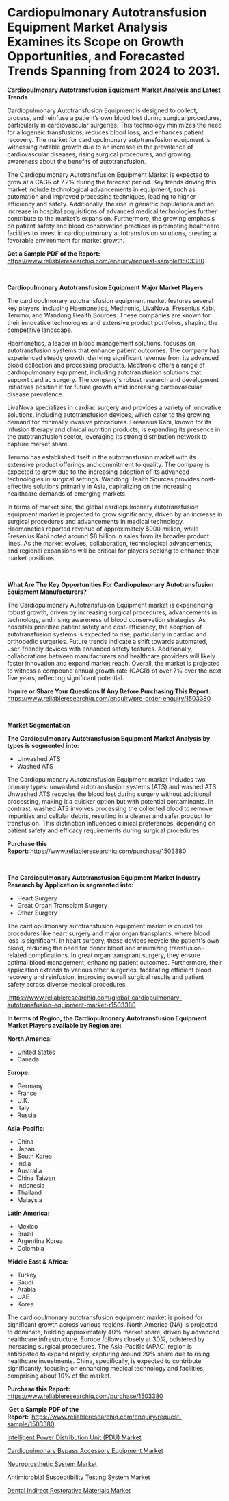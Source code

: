 <p><h1>Cardiopulmonary Autotransfusion Equipment Market Analysis Examines its Scope on Growth Opportunities, and Forecasted Trends Spanning from 2024 to 2031.</h1></p><p><strong>Cardiopulmonary Autotransfusion Equipment Market Analysis and Latest Trends</strong></p>
<p><p>Cardiopulmonary Autotransfusion Equipment is designed to collect, process, and reinfuse a patient’s own blood lost during surgical procedures, particularly in cardiovascular surgeries. This technology minimizes the need for allogeneic transfusions, reduces blood loss, and enhances patient recovery. The market for cardiopulmonary autotransfusion equipment is witnessing notable growth due to an increase in the prevalence of cardiovascular diseases, rising surgical procedures, and growing awareness about the benefits of autotransfusion.</p><p>The Cardiopulmonary Autotransfusion Equipment Market is expected to grow at a CAGR of 7.2% during the forecast period. Key trends driving this market include technological advancements in equipment, such as automation and improved processing techniques, leading to higher efficiency and safety. Additionally, the rise in geriatric populations and an increase in hospital acquisitions of advanced medical technologies further contribute to the market's expansion. Furthermore, the growing emphasis on patient safety and blood conservation practices is prompting healthcare facilities to invest in cardiopulmonary autotransfusion solutions, creating a favorable environment for market growth.</p></p>
<p><strong>Get a Sample PDF of the Report:&nbsp;</strong> <a href="https://www.reliableresearchiq.com/enquiry/request-sample/1503380?utm_campaign=1119&utm_medium=2&utm_source=Github&utm_content=ia&utm_term=08122024&utm_id=cardiopulmonary-autotransfusion-equipment">https://www.reliableresearchiq.com/enquiry/request-sample/1503380</a></p>
<p>&nbsp;</p>
<p><strong>Cardiopulmonary Autotransfusion Equipment Major Market Players</strong></p>
<p><p>The cardiopulmonary autotransfusion equipment market features several key players, including Haemonetics, Medtronic, LivaNova, Fresenius Kabi, Terumo, and Wandong Health Sources. These companies are known for their innovative technologies and extensive product portfolios, shaping the competitive landscape.</p><p>Haemonetics, a leader in blood management solutions, focuses on autotransfusion systems that enhance patient outcomes. The company has experienced steady growth, deriving significant revenue from its advanced blood collection and processing products. Medtronic offers a range of cardiopulmonary equipment, including autotransfusion solutions that support cardiac surgery. The company's robust research and development initiatives position it for future growth amid increasing cardiovascular disease prevalence.</p><p>LivaNova specializes in cardiac surgery and provides a variety of innovative solutions, including autotransfusion devices, which cater to the growing demand for minimally invasive procedures. Fresenius Kabi, known for its infusion therapy and clinical nutrition products, is expanding its presence in the autotransfusion sector, leveraging its strong distribution network to capture market share.</p><p>Terumo has established itself in the autotransfusion market with its extensive product offerings and commitment to quality. The company is expected to grow due to the increasing adoption of its advanced technologies in surgical settings. Wandong Health Sources provides cost-effective solutions primarily in Asia, capitalizing on the increasing healthcare demands of emerging markets.</p><p>In terms of market size, the global cardiopulmonary autotransfusion equipment market is projected to grow significantly, driven by an increase in surgical procedures and advancements in medical technology. Haemonetics reported revenue of approximately $900 million, while Fresenius Kabi noted around $8 billion in sales from its broader product lines. As the market evolves, collaboration, technological advancements, and regional expansions will be critical for players seeking to enhance their market positions.</p></p>
<p>&nbsp;</p>
<p><strong>What Are The Key Opportunities For Cardiopulmonary Autotransfusion Equipment Manufacturers?</strong></p>
<p><p>The Cardiopulmonary Autotransfusion Equipment market is experiencing robust growth, driven by increasing surgical procedures, advancements in technology, and rising awareness of blood conservation strategies. As hospitals prioritize patient safety and cost-efficiency, the adoption of autotransfusion systems is expected to rise, particularly in cardiac and orthopedic surgeries. Future trends indicate a shift towards automated, user-friendly devices with enhanced safety features. Additionally, collaborations between manufacturers and healthcare providers will likely foster innovation and expand market reach. Overall, the market is projected to witness a compound annual growth rate (CAGR) of over 7% over the next five years, reflecting significant potential.</p></p>
<p><strong>Inquire or Share Your Questions If Any Before Purchasing This Report:</strong> <a href="https://www.reliableresearchiq.com/enquiry/pre-order-enquiry/1503380?utm_campaign=1119&utm_medium=2&utm_source=Github&utm_content=ia&utm_term=08122024&utm_id=cardiopulmonary-autotransfusion-equipment">https://www.reliableresearchiq.com/enquiry/pre-order-enquiry/1503380</a></p>
<p>&nbsp;</p>
<p><strong>Market Segmentation</strong></p>
<p><strong>The Cardiopulmonary Autotransfusion Equipment Market Analysis by types is segmented into:</strong></p>
<p><ul><li>Unwashed ATS</li><li>Washed ATS</li></ul></p>
<p><p>The Cardiopulmonary Autotransfusion Equipment market includes two primary types: unwashed autotransfusion systems (ATS) and washed ATS. Unwashed ATS recycles the blood lost during surgery without additional processing, making it a quicker option but with potential contaminants. In contrast, washed ATS involves processing the collected blood to remove impurities and cellular debris, resulting in a cleaner and safer product for transfusion. This distinction influences clinical preferences, depending on patient safety and efficacy requirements during surgical procedures.</p></p>
<p><strong>Purchase this Report:&nbsp;</strong><a href="https://www.reliableresearchiq.com/purchase/1503380?utm_campaign=1119&utm_medium=2&utm_source=Github&utm_content=ia&utm_term=08122024&utm_id=cardiopulmonary-autotransfusion-equipment">https://www.reliableresearchiq.com/purchase/1503380</a></p>
<p>&nbsp;</p>
<p><strong>The Cardiopulmonary Autotransfusion Equipment Market Industry Research by Application is segmented into:</strong></p>
<p><ul><li>Heart Surgery</li><li>Great Organ Transplant Surgery</li><li>Other Surgery</li></ul></p>
<p><p>The cardiopulmonary autotransfusion equipment market is crucial for procedures like heart surgery and major organ transplants, where blood loss is significant. In heart surgery, these devices recycle the patient's own blood, reducing the need for donor blood and minimizing transfusion-related complications. In great organ transplant surgery, they ensure optimal blood management, enhancing patient outcomes. Furthermore, their application extends to various other surgeries, facilitating efficient blood recovery and reinfusion, improving overall surgical results and patient safety across diverse medical procedures.</p></p>
<p><a href="https://www.reliableresearchiq.com/global-cardiopulmonary-autotransfusion-equipment-market-r1503380?utm_campaign=1119&utm_medium=2&utm_source=Github&utm_content=ia&utm_term=08122024&utm_id=cardiopulmonary-autotransfusion-equipment">&nbsp;https://www.reliableresearchiq.com/global-cardiopulmonary-autotransfusion-equipment-market-r1503380</a></p>
<p><strong>In terms of Region, the Cardiopulmonary Autotransfusion Equipment Market Players available by Region are:</strong></p>
<p>
    <p> <strong> North America: </strong>
        <ul>
            <li>United States</li>
            <li>Canada</li>
        </ul>
        </p> 
    <p> <strong> Europe: </strong>
        <ul>
            <li>Germany</li>
            <li>France</li>
            <li>U.K.</li>
            <li>Italy</li>
            <li>Russia</li>
        </ul>
        </p> 
    <p> <strong> Asia-Pacific: </strong>
        <ul>
            <li>China</li>
            <li>Japan</li>
            <li>South Korea</li>
            <li>India</li>
            <li>Australia</li>
            <li>China Taiwan</li>
            <li>Indonesia</li>
            <li>Thailand</li>
            <li>Malaysia</li>
        </ul>
        </p> 
    <p> <strong> Latin America: </strong>
        <ul>
            <li>Mexico</li>
            <li>Brazil</li>
            <li>Argentina Korea</li>
            <li>Colombia</li>
        </ul>
        </p> 
    <p> <strong> Middle East & Africa: </strong>
        <ul>
            <li>Turkey</li>
            <li>Saudi</li>
            <li>Arabia</li>
            <li>UAE</li>
            <li>Korea</li>
        </ul>
    </p>
    </p>
<p><p>The cardiopulmonary autotransfusion equipment market is poised for significant growth across various regions. North America (NA) is projected to dominate, holding approximately 40% market share, driven by advanced healthcare infrastructure. Europe follows closely at 30%, bolstered by increasing surgical procedures. The Asia-Pacific (APAC) region is anticipated to expand rapidly, capturing around 20% share due to rising healthcare investments. China, specifically, is expected to contribute significantly, focusing on enhancing medical technology and facilities, comprising about 10% of the market.</p></p>
<p><strong>Purchase this Report: </strong><a href="https://www.reliableresearchiq.com/purchase/1503380?utm_campaign=1119&utm_medium=2&utm_source=Github&utm_content=ia&utm_term=08122024&utm_id=cardiopulmonary-autotransfusion-equipment">https://www.reliableresearchiq.com/purchase/1503380</a></p>
<p>&nbsp;<strong>Get a Sample PDF of the Report:&nbsp;&nbsp;</strong><a href="https://www.reliableresearchiq.com/enquiry/request-sample/1503380?utm_campaign=1119&utm_medium=2&utm_source=Github&utm_content=ia&utm_term=08122024&utm_id=cardiopulmonary-autotransfusion-equipment">https://www.reliableresearchiq.com/enquiry/request-sample/1503380</a></p>
<p><strong></strong></p>
<p><p><a href="https://www.linkedin.com/pulse/recent-analysis-intelligent-power-distribution-unit-pdu-market-c6obf?utm_campaign=1119&utm_medium=2&utm_source=Github&utm_content=ia&utm_term=08122024&utm_id=cardiopulmonary-autotransfusion-equipment">Intelligent Power Distribution Unit (PDU) Market</a></p><p><a href="https://www.linkedin.com/pulse/growth-projections-cardiopulmonary-bypass-accessory-equipment-wirsc?utm_campaign=1119&utm_medium=2&utm_source=Github&utm_content=ia&utm_term=08122024&utm_id=cardiopulmonary-autotransfusion-equipment">Cardiopulmonary Bypass Accessory Equipment Market</a></p><p><a href="https://www.linkedin.com/pulse/exploring-neuroprosthetic-system-market-size-share-growth-mctxc?utm_campaign=1119&utm_medium=2&utm_source=Github&utm_content=ia&utm_term=08122024&utm_id=cardiopulmonary-autotransfusion-equipment">Neuroprosthetic System Market</a></p><p><a href="https://www.linkedin.com/pulse/antimicrobial-susceptibility-testing-system-market-size-cagr-nft6c?utm_campaign=1119&utm_medium=2&utm_source=Github&utm_content=ia&utm_term=08122024&utm_id=cardiopulmonary-autotransfusion-equipment">Antimicrobial Susceptibility Testing System Market</a></p><p><a href="https://www.linkedin.com/pulse/dental-indirect-restorative-materials-market-research-key-rwmwc?utm_campaign=1119&utm_medium=2&utm_source=Github&utm_content=ia&utm_term=08122024&utm_id=cardiopulmonary-autotransfusion-equipment">Dental Indirect Restorative Materials Market</a></p></p>